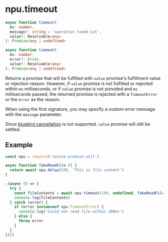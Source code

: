# npu.timeout

```ts
async function timeout(
  ms: number,
  message?: string = 'operation timed out',
  value?: Resolvable<any>
): Promise<any | undefined>
```
```ts
async function timeout(
  ms: number,
  error?: Error,
  value?: Resolvable<any>
): Promise<any | undefined>
```

Returns a promise that will be fulfilled with `value` promise's fulfillment value or
rejection reason. However, if `value` promise is not fulfilled or rejected within
`ms` milliseconds, or if `value` promise is not provided and `ms` milliseconds passed,
the returned promise is rejected with a `TimeoutError` or the `error` as the reason.

When using the first signature, you may specify a custom error message with the `message` parameter.

Since [bluebird cancellation][1] is not supported. `value` promise will still be settled.


## Example

```js
const npu = require('native-promise-util')

async function fakeReadFile () {
  return await npu.delay(500, 'This is file content')
}

;(async () => {
  try {
    const fileContents = await npu.timeout(100, undefined, fakeReadFile())
    console.log(fileContents)
  } catch (error) {
    if (error instanceof npu.TimeoutError) {
      console.log('Could not read file within 100ms')
    } else {
      throw error
    }
  }
})()
```



[1]: http://bluebirdjs.com/docs/api/cancellation.html
